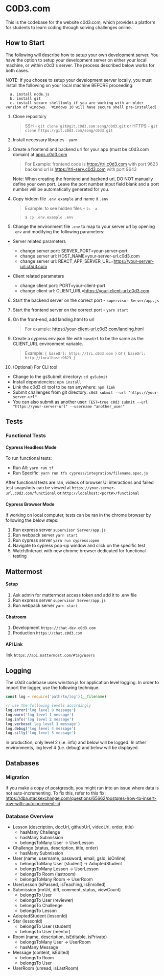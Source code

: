 # C0D3.com
This is the codebase for the website c0d3.com, which provides a platform for students to learn coding through solving challenges online.

## How to Start

The following will describe how to setup your own development server.  You have the option to setup your development server on either your local machine, or within c0d3's server. The process described below works for both cases.

NOTE: If you choose to setup your development server locally, you must install the following on your local machine BEFORE proceeding:

      a. install node.js
      b. install git
      c. install secure shell(only if you are working with an older version of windows.  Windows 10 will have secure shell pre-installed)

1. Clone repository
   > SSH - `git clone git@git.c0d3.com:song/c0d3.git`
   > or
   > HTTPS - `git clone https://git.c0d3.com/song/c0d3.git`
2. Install necessary libraries - `yarn`
3. Create a frontend and backend url for your app (must be c0d3.com domain) at [apps.c0d3.com](https://apps.c0d3.com)
   > For Example:
   > frontend code is https://tri.c0d3.com with port 9623
   > backend url is https://tri-serv.c0d3.com with port 9643

   Note:  When creating the frontend and backend url, DO NOT manually define your own port.  Leave the port number input field blank and a port number will be automatically
   generated for you.

4. Copy hidden file `.env.example` and name it `.env`

   > Example: to see hidden files - `ls -a`

   > `$ cp .env.example .env`

5. Change the environment file `.env` to map to your server url by opening `.env` and modifying the following parameters:

- Server related parameters

  - change server port: SERVER_PORT=your-server-port
  - change server url: HOST_NAME=your-server-url.c0d3.com
  - change server url: REACT_APP_SERVER_URL=https://your-server-url.c0d3.com

- Client related parameters

  - change client port: PORT=your-client-port
  - change client url: CLIENT_URL=https://your-client-url.c0d3.com

6. Start the backend server on the correct port - `supervisor Server/app.js`
7. Start the frontend server on the correct port - `yarn start`
8. On the front-end, add landing.html to url
   > For example: https://your-client-url.c0d3.com/landing.html

9. Create a cypress.env.json file with `baseUrl` to be the same as the
   CLIENT_URL environment variable.

   > Example: `{ baseUrl: https://tri.c0d3.com }` or `{ baseUrl: http://localhost:9623 }`

10. (Optional) For CLI tool  
  - Change to the gsSubmit directory: `cd gsSubmit`  
  - Install dependencies: `npm install`  
  - Link the c0d3 cli tool to be ran anywhere: `npm link`
  - Submit challenges from git directory: `c0d3 submit --url "https://your-server-url"`
  - You can also submit as another user: `TEST=true c0d3 submit --url "https://your-server-url" --username "another_user"`



## Tests

### Functional Tests

#### Cypress Headless Mode
To run functional tests:
  - Run All: `yarn run tf`
  - Run Specific: `yarn run tfs cypress/integration/filename.spec.js`

After functional tests are ran, videos of browser UI interactions and failed test snapshots can be viewed at
`https://your-server-url.c0d3.com/functional` or `http://localhost:<port#>/functional`

#### Cypress Browser Mode
If working on local computer, tests can be ran in the chrome browser by following the below steps:

1.  Run express server `supervisor Server/app.js`
2.  Run webpack server `yarn start`
3.  Run cypress server `yarn run cypress:open`
4.  Navigate to cypress pop-up window and click on the specific test
5.  Watch/Interact with new chrome browser dedicated for functional testing

## Mattermost

#### Setup
1. Ask admin for mattermost access token and add it to .env file
2. Run express server `supervisor Server/app.js`
3. Run webpack server `yarn start`

#### Chatroom
1. Development `https://chat-dev.c0d3.com`
2. Production `https://chat.c0d3.com`

#### API Link
link `https://api.mattermost.com/#tag/users`

## Logging
The c0d3 codebase uses winston.js for application level logging.  In order to import the logger, use the following technique.

```javascript
const log = require('path/to/log')(__filename)

// use the following levels accordingly
log.error('log level 0 message')
log.warn('log level 1 message')
log.info('log level 2 message')
log.verbose('log level 3 message')
log.debug('log level 4 message')
log.silly('log level 5 message')
```
In production, only level 2 (i.e. info) and below will be logged.  In other environments, log level 4 (i.e. debug) and below will be displayed.


## Databases

### Migration

If you make a copy of postgresdb, you might run into an issue where data is not auto-incrementing. To fix this, refer to this fix:
https://dba.stackexchange.com/questions/65662/postgres-how-to-insert-row-with-autoincrement-id

### Database Overview

- Lesson (description, docUrl, githubUrl, videoUrl, order, title)
  - hasMany Challenge
  - hasMany Submission
  - belongsToMany User -> UserLesson
- Challenge (status, description, title, order)
  - hasMany Submission
- User (name, username, password, email, gsId, isOnline)
  - belongsToMany User (student) -> AdoptedStudent
  - belongsToMany Lesson -> UserLesson
  - belongsTo Room (lastroom)
  - belongsToMany Room -> UserRoom
- UserLesson (isPassed, isTeaching, isEnrolled)
- Submission (mrUrl, diff, comment, status, viewCount)
  - belongsTo User
  - belongsTo User (reviewer)
  - belongsTo Challenge
  - belongsTo Lesson
- AdoptedStudent (lessonId)
- Star (lessonId)
  - belongsTo User (student)
  - belongsTo User (mentor)
- Room (name, description, isEditable, isPrivate)
  - belongsToMany User -> UserRoom
  - hasMany Message
- Message (content, isEdited)
  - belongsTo Room
  - belongsTo User
- UserRoom (unread, isLastRoom)
